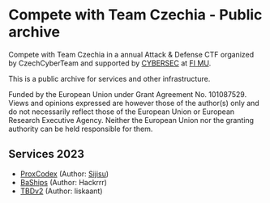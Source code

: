 # Compete with Team Czechia - Public archive

Compete with Team Czechia in a annual Attack & Defense CTF organized by CzechCyberTeam
and supported by [CYBERSEC](https://cybersec.fi.muni.cz./) at [FI MU](https://www.fi.muni.cz/).

This is a public archive for services and other infrastructure.

Funded by the European Union under Grant Agreement No. 101087529.
Views and opinions expressed are however those of the author(s) only and do not necessarily reflect those of the European Union or European Research Executive Agency.
Neither the European Union nor the granting authority can be held responsible for them.

## Services 2023

- [ProxCodex](./services-2023/progcodex) (Author: [Sijisu](https://sijisu.eu/))
- [BaShips](./services-2023/baships) (Author: Hackrrr)
- [TBDv2](./services-2023/tbdv2) (Author: liskaant)

